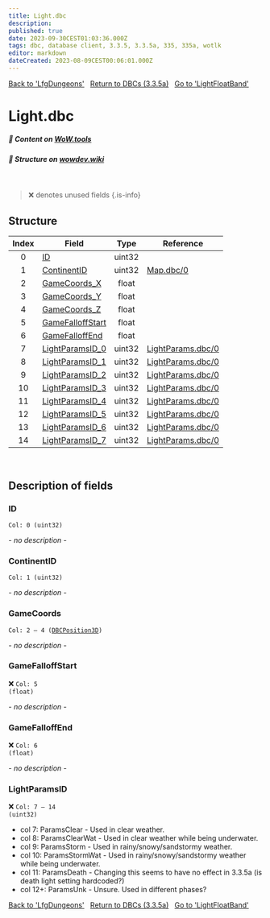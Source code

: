 ```yaml
---
title: Light.dbc
description:
published: true
date: 2023-09-30CEST01:03:36.000Z
tags: dbc, database client, 3.3.5, 3.3.5a, 335, 335a, wotlk
editor: markdown
dateCreated: 2023-08-09CEST00:06:01.000Z
---
```

<a href="https://trinitycore.info/files/DBC/335/lfgdungeons" class="mt-5 v-btn v-btn--depressed v-btn--flat v-btn--outlined theme--light v-size--default darkblue--text text--lighten-3"><span class="v-btn__content"><i aria-hidden="true" class="v-icon notranslate v-icon--left mdi mdi-arrow-left theme--light"></i><span>Back to 'LfgDungeons'</span></span></a>&nbsp;&nbsp;&nbsp;<a href="https://trinitycore.info/files/DBC/335/DBC" class="mt-5 v-btn v-btn--depressed v-btn--flat v-btn--outlined theme--light v-size--default darkblue--text text--lighten-3"><span class="v-btn__content"><i aria-hidden="true" class="v-icon notranslate v-icon--left mdi mdi-home-outline theme--light"></i><span>Return to DBCs (3.3.5a)</span></span></a>&nbsp;&nbsp;&nbsp;<a href="https://trinitycore.info/files/DBC/335/lightfloatband" class="mt-5 v-btn v-btn--depressed v-btn--flat v-btn--outlined theme--light v-size--default darkblue--text text--lighten-3"><span class="v-btn__content"><span>Go to 'LightFloatBand'</span><i aria-hidden="true" class="v-icon notranslate v-icon--right mdi mdi-arrow-right theme--light"></i></span></a>

# Light.dbc
##### :open_book: Content on [WoW.tools](https://wow.tools/dbc/?dbc=light&build=3.3.5.12340)
##### :pencil: Structure on [wowdev.wiki](https://wowdev.wiki/DB/Light)
&nbsp;

> :x: denotes unused fields
{.is-info}


## Structure

| Index | Field | Type | Reference |
| :---: | --- | :---: | --- |
| 0 | [ID](#id-alt) | uint32 |  |
| 1 | [ContinentID](#continentid) | uint32 | [Map.dbc/0](/files/DBC/335/map#id-alt) |
| 2 | [GameCoords_X](#gamecoords) | float |  |
| 3 | [GameCoords_Y](#gamecoords) | float |  |
| 4 | [GameCoords_Z](#gamecoords) | float |  |
| 5 | [GameFalloffStart](#gamefalloffstart) | float |  |
| 6 | [GameFalloffEnd](#gamefalloffend) | float |  |
| 7 | [LightParamsID_0](#lightparamsid) | uint32 | [LightParams.dbc/0](/files/DBC/335/lightparams#id-alt) |
| 8 | [LightParamsID_1](#lightparamsid) | uint32 | [LightParams.dbc/0](/files/DBC/335/lightparams#id-alt) |
| 9 | [LightParamsID_2](#lightparamsid) | uint32 | [LightParams.dbc/0](/files/DBC/335/lightparams#id-alt) |
| 10 | [LightParamsID_3](#lightparamsid) | uint32 | [LightParams.dbc/0](/files/DBC/335/lightparams#id-alt) |
| 11 | [LightParamsID_4](#lightparamsid) | uint32 | [LightParams.dbc/0](/files/DBC/335/lightparams#id-alt) |
| 12 | [LightParamsID_5](#lightparamsid) | uint32 | [LightParams.dbc/0](/files/DBC/335/lightparams#id-alt) |
| 13 | [LightParamsID_6](#lightparamsid) | uint32 | [LightParams.dbc/0](/files/DBC/335/lightparams#id-alt) |
| 14 | [LightParamsID_7](#lightparamsid) | uint32 | [LightParams.dbc/0](/files/DBC/335/lightparams#id-alt) |
&nbsp;
## Description of fields

### ID <!-- {#id-alt} -->
<code>Col: 0 (uint32)</code>

*- no description -*
&nbsp;

### ContinentID
<code>Col: 1 (uint32)</code>

*- no description -*
&nbsp;

### GameCoords
<code>Col: 2 &ndash; 4 ([DBCPosition3D](/how-to/worldposition))</code>

*- no description -*
&nbsp;

### GameFalloffStart
:x: <code>Col: 5 (float)</code>

*- no description -*
&nbsp;

### GameFalloffEnd
:x: <code>Col: 6 (float)</code>

*- no description -*
&nbsp;

### LightParamsID
:x: <code>Col: 7 &ndash; 14 (uint32)</code>

* col 7: ParamsClear - Used in clear weather.
* col 8: ParamsClearWat - Used in clear weather while being underwater.
* col 9: ParamsStorm - Used in rainy/snowy/sandstormy weather.
* col 10: ParamsStormWat - Used in rainy/snowy/sandstormy weather while being underwater.
* col 11: ParamsDeath - Changing this seems to have no effect in 3.3.5a (is death light setting hardcoded?)
* col 12+: ParamsUnk - Unsure. Used in different phases?
&nbsp;

<a href="https://trinitycore.info/files/DBC/335/lfgdungeons" class="mt-5 v-btn v-btn--depressed v-btn--flat v-btn--outlined theme--light v-size--default darkblue--text text--lighten-3"><span class="v-btn__content"><i aria-hidden="true" class="v-icon notranslate v-icon--left mdi mdi-arrow-left theme--light"></i><span>Back to 'LfgDungeons'</span></span></a>&nbsp;&nbsp;&nbsp;<a href="https://trinitycore.info/files/DBC/335/DBC" class="mt-5 v-btn v-btn--depressed v-btn--flat v-btn--outlined theme--light v-size--default darkblue--text text--lighten-3"><span class="v-btn__content"><i aria-hidden="true" class="v-icon notranslate v-icon--left mdi mdi-home-outline theme--light"></i><span>Return to DBCs (3.3.5a)</span></span></a>&nbsp;&nbsp;&nbsp;<a href="https://trinitycore.info/files/DBC/335/lightfloatband" class="mt-5 v-btn v-btn--depressed v-btn--flat v-btn--outlined theme--light v-size--default darkblue--text text--lighten-3"><span class="v-btn__content"><span>Go to 'LightFloatBand'</span><i aria-hidden="true" class="v-icon notranslate v-icon--right mdi mdi-arrow-right theme--light"></i></span></a>
